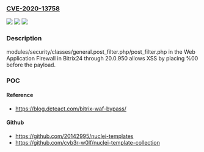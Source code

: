 ### [CVE-2020-13758](https://cve.mitre.org/cgi-bin/cvename.cgi?name=CVE-2020-13758)
![](https://img.shields.io/static/v1?label=Product&message=n%2Fa&color=blue)
![](https://img.shields.io/static/v1?label=Version&message=n%2Fa&color=blue)
![](https://img.shields.io/static/v1?label=Vulnerability&message=n%2Fa&color=brighgreen)

### Description

modules/security/classes/general.post_filter.php/post_filter.php in the Web Application Firewall in Bitrix24 through 20.0.950 allows XSS by placing %00 before the payload.

### POC

#### Reference
- https://blog.deteact.com/bitrix-waf-bypass/

#### Github
- https://github.com/20142995/nuclei-templates
- https://github.com/cyb3r-w0lf/nuclei-template-collection

